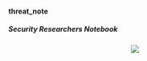 #### threat_note
##### Security Researchers Notebook

<p align="center">
<img src="http://i.imgur.com/oyzKCXw.png"></p>
